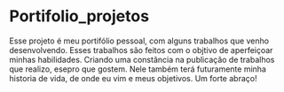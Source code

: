 # Portifolio_projetos
Esse projeto é meu portifólio pessoal, com alguns trabalhos que venho desenvolvendo. Esses trabalhos são feitos com o objtivo de aperfeiçoar minhas habilidades. Criando uma constância na publicação de trabalhos que realizo, esepro que gostem. Nele também terá futuramente minha historia de vida, de onde eu vim e meus objetivos. Um forte abraço!
